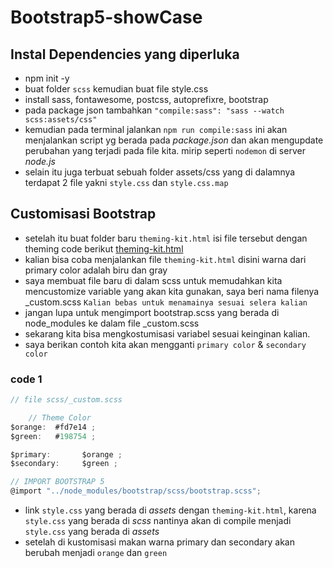 # Bootstrap5-showCase

## Instal Dependencies yang diperluka

- npm init -y
- buat folder `scss` kemudian buat file style.css
- install sass, fontawesome, postcss, autoprefixre, bootstrap
- pada package json tambahkan `"compile:sass": "sass --watch scss:assets/css"`
- kemudian pada terminal jalankan `npm run compile:sass` ini akan menjalankan script yg berada pada _package.json_ dan akan mengupdate perubahan yang terjadi pada file kita. mirip seperti `nodemon` di server _node.js_
- selain itu juga terbuat sebuah folder assets/css yang di dalamnya terdapat 2 file yakni `style.css` dan `style.css.map`

## Customisasi Bootstrap

- setelah itu buat folder baru `theming-kit.html` isi file tersebut dengan theming code berikut [theming-kit.html](https://github.com/MuriungiPatrick/Bootstrap-5-Theming-Kit/blob/main/theming-kit.html)
- kalian bisa coba menjalankan file `theming-kit.html` disini warna dari primary color adalah biru dan gray
- saya membuat file baru di dalam scss untuk memudahkan kita mencustomize variable yang akan kita gunakan, saya beri nama filenya \_custom.scss `Kalian bebas untuk menamainya sesuai selera kalian`
- jangan lupa untuk mengimport bootstrap.scss yang berada di node_modules ke dalam file \_custom.scss
- sekarang kita bisa mengkostumisasi variabel sesuai keinginan kalian.
- saya berikan contoh kita akan mengganti `primary color` & `secondary color`

### code 1

```Javascript
// file scss/_custom.scss

    // Theme Color
$orange:  #fd7e14 ;
$green:   #198754 ;

$primary:       $orange ;
$secondary:     $green ;

// IMPORT BOOTSTRAP 5
@import "../node_modules/bootstrap/scss/bootstrap.scss";
```

- link `style.css` yang berada di _assets_ dengan `theming-kit.html`, karena `style.css` yang berada di _scss_ nantinya akan di compile menjadi `style.css` yang berada di _assets_
- setelah di kustomisasi makan warna primary dan secondary akan berubah menjadi `orange` dan `green`
